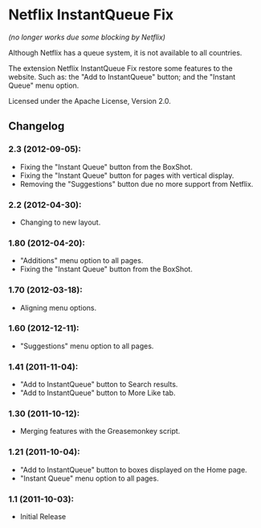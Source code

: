 Netflix InstantQueue Fix
======================

_*(no longer works due some blocking by Netflix)*_

Although Netflix has a queue system, it is not available to all countries.

The extension Netflix InstantQueue Fix restore some features to the website. Such as: the "Add to InstantQueue" button; and the "Instant Queue" menu option.

Licensed under the Apache License, Version 2.0.

Changelog
----------------------

### 2.3 (2012-09-05):
  - Fixing the "Instant Queue" button from the BoxShot.
  - Fixing the "Instant Queue" button for pages with vertical display.
  - Removing the "Suggestions" button due no more support from Netflix.

### 2.2 (2012-04-30):
  - Changing to new layout.

### 1.80 (2012-04-20):
  - "Additions" menu option to all pages.
  - Fixing the "Instant Queue" button from the BoxShot.

### 1.70 (2012-03-18):
  - Aligning menu options.

### 1.60 (2012-12-11):
  - "Suggestions" menu option to all pages.

### 1.41 (2011-11-04):
  - "Add to InstantQueue" button to Search results.
  - "Add to InstantQueue" button to More Like tab.

### 1.30 (2011-10-12):
  - Merging features with the Greasemonkey script.

### 1.21 (2011-10-04): 
  - "Add to InstantQueue" button to boxes displayed on the Home page.
  - "Instant Queue" menu option to all pages.

### 1.1 (2011-10-03): 
  - Initial Release

